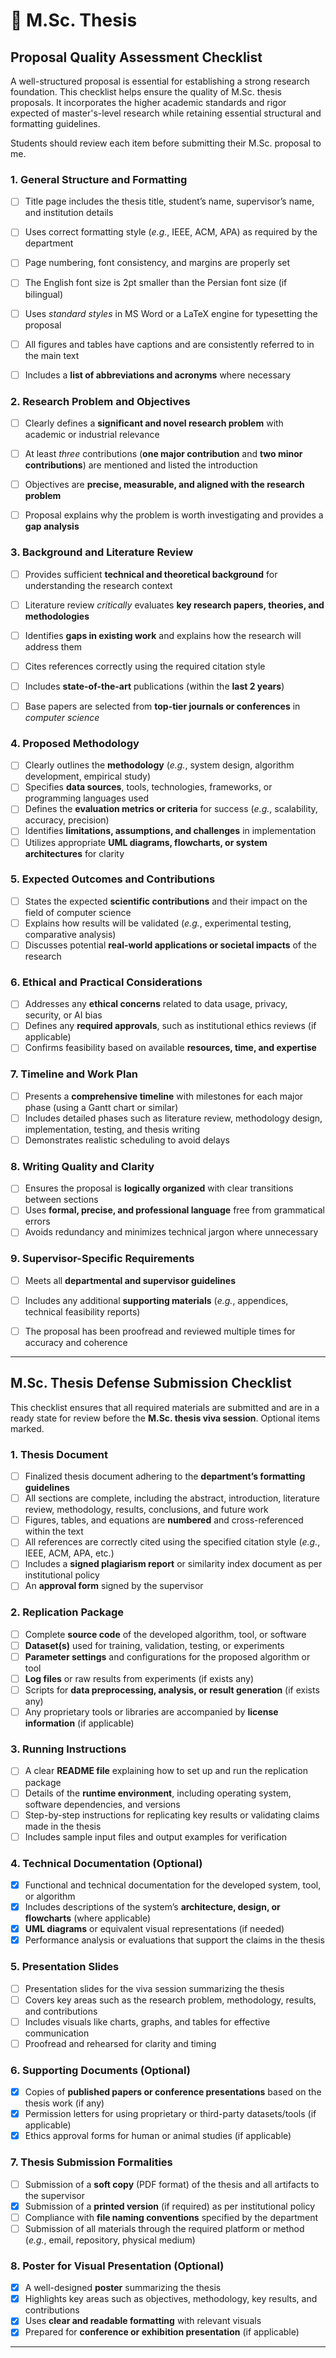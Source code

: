 # 📌 M.Sc. Thesis 


## Proposal Quality Assessment Checklist 

A well-structured proposal is essential for establishing a strong research foundation. This checklist helps ensure the quality of M.Sc. thesis proposals. It incorporates the higher academic standards and rigor expected of master's-level research while retaining essential structural and formatting guidelines. 

Students should review each item before submitting their M.Sc. proposal to me.

### **1. General Structure and Formatting**
- [ ] Title page includes the thesis title, student’s name, supervisor’s name, and institution details  
- [ ] Uses correct formatting style (_e.g._, IEEE, ACM, APA) as required by the department  
- [ ] Page numbering, font consistency, and margins are properly set  
- [ ] The English font size is 2pt smaller than the Persian font size (if bilingual)  
- [ ] Uses _standard styles_ in MS Word or a LaTeX engine for typesetting the proposal  
- [ ] All figures and tables have captions and are consistently referred to in the main text
- [ ] Includes a **list of abbreviations and acronyms** where necessary


###  **2. Research Problem and Objectives**
- [ ] Clearly defines a **significant and novel research problem** with academic or industrial relevance
- [ ] At least _three_ contributions (**one major contribution** and **two minor contributions**) are mentioned and listed the introduction
- [ ] Objectives are **precise, measurable, and aligned with the research problem**  
- [ ] Proposal explains why the problem is worth investigating and provides a **gap analysis**  


###  **3. Background and Literature Review**
- [ ] Provides sufficient **technical and theoretical background** for understanding the research context  
- [ ] Literature review _critically_ evaluates **key research papers, theories, and methodologies**  
- [ ] Identifies **gaps in existing work** and explains how the research will address them  
- [ ] Cites references correctly using the required citation style  
- [ ] Includes **state-of-the-art** publications (within the **last 2 years**)  
- [ ] Base papers are selected from **top-tier journals or conferences** in _computer science_  


###  **4. Proposed Methodology**
- [ ] Clearly outlines the **methodology** (_e.g._, system design, algorithm development, empirical study)  
- [ ] Specifies **data sources**, tools, technologies, frameworks, or programming languages used  
- [ ] Defines the **evaluation metrics or criteria** for success (_e.g._, scalability, accuracy, precision)  
- [ ] Identifies **limitations, assumptions, and challenges** in implementation  
- [ ] Utilizes appropriate **UML diagrams, flowcharts, or system architectures** for clarity  

###  **5. Expected Outcomes and Contributions**
- [ ] States the expected **scientific contributions** and their impact on the field of computer science  
- [ ] Explains how results will be validated (_e.g._, experimental testing, comparative analysis)  
- [ ] Discusses potential **real-world applications or societal impacts** of the research  

###  **6. Ethical and Practical Considerations**
- [ ] Addresses any **ethical concerns** related to data usage, privacy, security, or AI bias  
- [ ] Defines any **required approvals**, such as institutional ethics reviews (if applicable)  
- [ ] Confirms feasibility based on available **resources, time, and expertise**  

###  **7. Timeline and Work Plan**
- [ ] Presents a **comprehensive timeline** with milestones for each major phase (using a Gantt chart or similar)  
- [ ] Includes detailed phases such as literature review, methodology design, implementation, testing, and thesis writing  
- [ ] Demonstrates realistic scheduling to avoid delays  

###  **8. Writing Quality and Clarity**
- [ ] Ensures the proposal is **logically organized** with clear transitions between sections  
- [ ] Uses **formal, precise, and professional language** free from grammatical errors  
- [ ] Avoids redundancy and minimizes technical jargon where unnecessary  

###  **9. Supervisor-Specific Requirements**
- [ ] Meets all **departmental and supervisor guidelines**  
- [ ] Includes any additional **supporting materials** (_e.g._, appendices, technical feasibility reports)  
- [ ] The proposal has been proofread and reviewed multiple times for accuracy and coherence


---

## M.Sc. Thesis Defense Submission Checklist

This checklist ensures that all required materials are submitted and are in a ready state for review before the **M.Sc. thesis viva session**. Optional items marked. 

### **1. Thesis Document**
- [ ] Finalized thesis document adhering to the **department’s formatting guidelines**  
- [ ] All sections are complete, including the abstract, introduction, literature review, methodology, results, conclusions, and future work  
- [ ] Figures, tables, and equations are **numbered** and cross-referenced within the text  
- [ ] All references are correctly cited using the specified citation style (_e.g._, IEEE, ACM, APA, etc.)  
- [ ] Includes a **signed plagiarism report** or similarity index document as per institutional policy  
- [ ] An **approval form** signed by the supervisor  

### **2. Replication Package**
- [ ] Complete **source code** of the developed algorithm, tool, or software  
- [ ] **Dataset(s)** used for training, validation, testing, or experiments  
- [ ] **Parameter settings** and configurations for the proposed algorithm or tool  
- [ ] **Log files** or raw results from experiments (if exists any)  
- [ ] Scripts for **data preprocessing, analysis, or result generation**  (if exists any)
- [ ] Any proprietary tools or libraries are accompanied by **license information** (if applicable)  

### **3. Running Instructions**
- [ ] A clear **README file** explaining how to set up and run the replication package  
- [ ] Details of the **runtime environment**, including operating system, software dependencies, and versions  
- [ ] Step-by-step instructions for replicating key results or validating claims made in the thesis  
- [ ] Includes sample input files and output examples for verification  

### **4. Technical Documentation** (Optional)
- [X] Functional and technical documentation for the developed system, tool, or algorithm  
- [X] Includes descriptions of the system’s **architecture, design, or flowcharts** (where applicable)  
- [X] **UML diagrams** or equivalent visual representations (if needed)  
- [X] Performance analysis or evaluations that support the claims in the thesis  

### **5. Presentation Slides**
- [ ] Presentation slides for the viva session summarizing the thesis  
- [ ] Covers key areas such as the research problem, methodology, results, and contributions  
- [ ] Includes visuals like charts, graphs, and tables for effective communication  
- [ ] Proofread and rehearsed for clarity and timing  

### **6. Supporting Documents** (Optional)
- [X] Copies of **published papers or conference presentations** based on the thesis work (if any)  
- [X] Permission letters for using proprietary or third-party datasets/tools (if applicable)  
- [X] Ethics approval forms for human or animal studies (if applicable)  

### **7. Thesis Submission Formalities**
- [ ] Submission of a **soft copy** (PDF format) of the thesis and all artifacts to the supervisor  
- [X] Submission of a **printed version** (if required) as per institutional policy  
- [ ] Compliance with **file naming conventions** specified by the department  
- [ ] Submission of all materials through the required platform or method (_e.g._, email, repository, physical medium)  

### **8. Poster for Visual Presentation** (Optional) 
- [X] A well-designed **poster** summarizing the thesis  
- [X] Highlights key areas such as objectives, methodology, key results, and contributions  
- [X] Uses **clear and readable formatting** with relevant visuals  
- [X] Prepared for **conference or exhibition presentation** (if applicable) 

---

